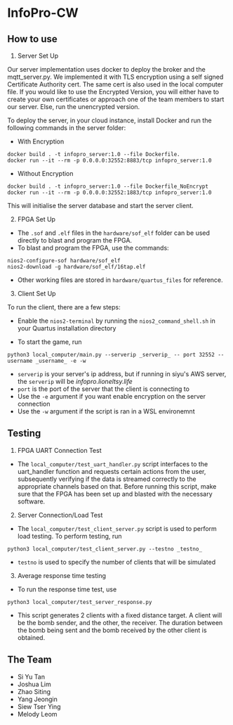 # InfoPro-CW

## How to use
1. Server Set Up

Our server implementation uses docker to deploy the broker and the mqtt_server.py. We implemented it with TLS encryption using a self signed Certificate Authority cert. The same cert is also used in the local computer file. If you would like to use the Encrypted Version, you will either have to create your own certificates or approach one of the team members to start our server. Else, run the unencrypted version.

To deploy the server, in your cloud instance, install Docker and run the following commands in the server folder:
- With Encryption
```
docker build . -t infopro_server:1.0 --file Dockerfile.
docker run --it --rm -p 0.0.0.0:32552:8883/tcp infopro_server:1.0
```
- Without Encryption
```
docker build . -t infopro_server:1.0 --file Dockerfile_NoEncrypt
docker run --it --rm -p 0.0.0.0:32552:1883/tcp infopro_server:1.0 
```
This will initialise the server database and start the server client. 

2. FPGA Set Up
- The ```.sof``` and ```.elf``` files in the ```hardware/sof_elf``` folder can be used directly to blast and program the FPGA. 
- To blast and program the FPGA, use the commands:
```
nios2-configure-sof hardware/sof_elf
nios2-download -g hardware/sof_elf/16tap.elf
```
- Other working files are stored in ```hardware/quartus_files``` for reference.

3. Client Set Up

To run the client, there are a few steps: 

- Enable the ```nios2-terminal``` by running the ```nios2_command_shell.sh``` in your Quartus installation directory

- To start the game, run
```
python3 local_computer/main.py --serverip _serverip_ -- port 32552 --username _username_ -e -w
```

- ```serverip``` is your server's ip address, but if running in siyu's AWS server, the ```serverip``` will be _infopro.lioneltsy.life_
- ```port``` is the port of the server that the client is connecting to
- Use the ```-e``` argument if you want enable encryption on the server connection
- Use the ```-w``` argument if the script is ran in a WSL environemnt

## Testing
1. FPGA UART Connection Test

- The ```local_computer/test_uart_handler.py``` script interfaces to the uart_handler function and requests certain actions from the user, subsequently verifying if the data is streamed correctly to the appropriate channels based on that. 
Before running this script, make sure that the FPGA has been set up and blasted with the necessary software.

2. Server Connection/Load Test

- The ```local_computer/test_client_server.py``` script is used to perform load testing. To perform testing, run 
```
python3 local_computer/test_client_server.py --testno _testno_
```

- ```testno``` is used to specify the number of clients that will be simulated


3.  Average response time testing
- To run the response time test, use
```
python3 local_computer/test_server_response.py
```
- This script generates 2 clients with a fixed distance target. A client will be the bomb sender, and the other, the receiver. The duration between the bomb being sent and the bomb received by the other client is obtained.

## The Team
- Si Yu Tan
- Joshua Lim
- Zhao Siting
- Yang Jeongin 
- Siew Tser Ying
- Melody Leom

